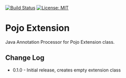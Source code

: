 [![Build Status](https://github.com/muehmar/pojo-extenstion/actions/workflows/gradle.yml/badge.svg?branch=master)](https://github.com/muehmar/pojo-extenstion/actions/workflows/gradle.yml)
[![License: MIT](https://img.shields.io/badge/License-MIT-yellow.svg)](https://github.com/muehmar/pojo-extenstion/blob/master/LICENSE)
# Pojo Extension

Java Annotation Processor for Pojo Extension class.

## Change Log

* 0.1.0 - Initial release, creates empty extension class
